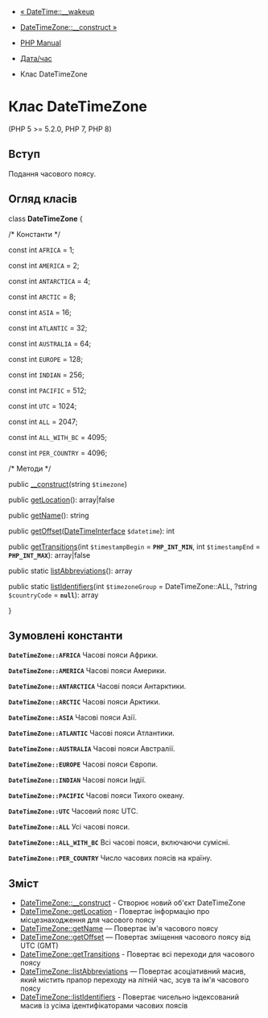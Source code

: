 - [« DateTime::\_\_wakeup](datetime.wakeup.md)
- [DateTimeZone::\_\_construct »](datetimezone.construct.md)

- [PHP Manual](index.md)
- [Дата/час](book.datetime.md)
- Клас DateTimeZone

# Клас DateTimeZone

(PHP 5 \>= 5.2.0, PHP 7, PHP 8)

## Вступ

Подання часового поясу.

## Огляд класів

class **DateTimeZone** {

/\* Константи \*/

const int `AFRICA` = 1;

const int `AMERICA` = 2;

const int `ANTARCTICA` = 4;

const int `ARCTIC` = 8;

const int `ASIA` = 16;

const int `ATLANTIC` = 32;

const int `AUSTRALIA` = 64;

const int `EUROPE` = 128;

const int `INDIAN` = 256;

const int `PACIFIC` = 512;

const int `UTC` = 1024;

const int `ALL` = 2047;

const int `ALL_WITH_BC` = 4095;

const int `PER_COUNTRY` = 4096;

/\* Методи \*/

public [\_\_construct](datetimezone.construct.md)(string `$timezone`)

public [getLocation](datetimezone.getlocation.md)(): array\|false

public [getName](datetimezone.getname.md)(): string

public
[getOffset](datetimezone.getoffset.md)([DateTimeInterface](class.datetimeinterface.md)
`$datetime`): int

public [getTransitions](datetimezone.gettransitions.md)(int
`$timestampBegin` = **`PHP_INT_MIN`**, int `$timestampEnd` =
**`PHP_INT_MAX`**): array\|false

public static
[listAbbreviations](datetimezone.listabbreviations.md)(): array

public static [listIdentifiers](datetimezone.listidentifiers.md)(int
`$timezoneGroup` = DateTimeZone::ALL, ?string `$countryCode` =
**`null`**): array

}

## Зумовлені константи

**`DateTimeZone::AFRICA`**
Часові пояси Африки.

**`DateTimeZone::AMERICA`**
Часові пояси Америки.

**`DateTimeZone::ANTARCTICA`**
Часові пояси Антарктики.

**`DateTimeZone::ARCTIC`**
Часові пояси Арктики.

**`DateTimeZone::ASIA`**
Часові пояси Азії.

**`DateTimeZone::ATLANTIC`**
Часові пояси Атлантики.

**`DateTimeZone::AUSTRALIA`**
Часові пояси Австралії.

**`DateTimeZone::EUROPE`**
Часові пояси Європи.

**`DateTimeZone::INDIAN`**
Часові пояси Індії.

**`DateTimeZone::PACIFIC`**
Часові пояси Тихого океану.

**`DateTimeZone::UTC`**
Часовий пояс UTC.

**`DateTimeZone::ALL`**
Усі часові пояси.

**`DateTimeZone::ALL_WITH_BC`**
Всі часові пояси, включаючи сумісні.

**`DateTimeZone::PER_COUNTRY`**
Число часових поясів на країну.

## Зміст

- [DateTimeZone::\_\_construct](datetimezone.construct.md) - Створює
новий об'єкт DateTimeZone
- [DateTimeZone::getLocation](datetimezone.getlocation.md) -
Повертає інформацію про місцезнаходження для часового поясу
- [DateTimeZone::getName](datetimezone.getname.md) — Повертає ім'я
часового поясу
- [DateTimeZone::getOffset](datetimezone.getoffset.md) — Повертає
зміщення часового поясу від UTC (GMT)
- [DateTimeZone::getTransitions](datetimezone.gettransitions.md) -
Повертає всі переходи для часового поясу
- [DateTimeZone::listAbbreviations](datetimezone.listabbreviations.md)
— Повертає асоціативний масив, який містить прапор переходу на
літній час, зсув та ім'я часового поясу
- [DateTimeZone::listIdentifiers](datetimezone.listidentifiers.md) -
Повертає чисельно індексований масив із усіма ідентифікаторами
часових поясів
